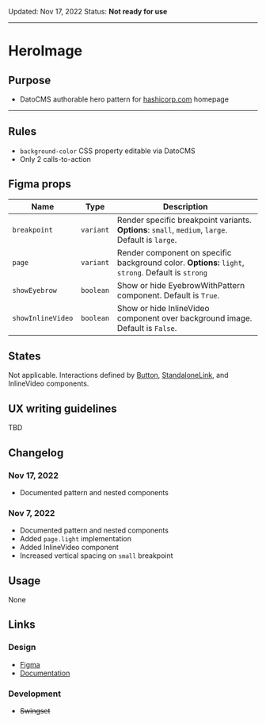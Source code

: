 Updated: Nov 17, 2022
Status: **Not ready for use**

---

# HeroImage

## Purpose

- DatoCMS authorable hero pattern for [hashicorp.com](https://www.hashicorp.com/) homepage

---

## Rules

- `background-color` CSS property editable via DatoCMS
- Only 2 calls-to-action

## Figma props

| Name              | Type      | Description                                                                                        |
| ----------------- | --------- | -------------------------------------------------------------------------------------------------- |
| `breakpoint`      | `variant` | Render specific breakpoint variants. **Options**: `small`, `medium`, `large`. Default is `large`.  |
| `page`            | `variant` | Render component on specific background color. **Options:** `light`, `strong`. Default is `strong` |
| `showEyebrow`     | `boolean` | Show or hide EyebrowWithPattern component. Default is `True`.                                      |
| `showInlineVideo` | `boolean` | Show or hide InlineVideo component over background image. Default is `False`.                      |

## States

Not applicable. Interactions defined by [Button](https://hashicorp-wpl-documentation.vercel.app/components/button), [StandaloneLink](https://hashicorp-wpl-documentation.vercel.app/components/standalone-link), and InlineVideo components.

## UX writing guidelines

TBD

## Changelog

### Nov 17, 2022

- Documented pattern and nested components

### Nov 7, 2022

- Documented pattern and nested components
- Added `page.light` implementation
- Added InlineVideo component
- Increased vertical spacing on `small` breakpoint

## Usage

None

## Links

### Design

- [Figma](https://www.figma.com/file/VvpEQaWhKQExx9QTWRyayd/Patterns?node-id=2591%3A14651)
- [Documentation](https://hashicorp-wpl-documentation.vercel.app/patterns/hero)

### Development

- ~~Swingset~~
